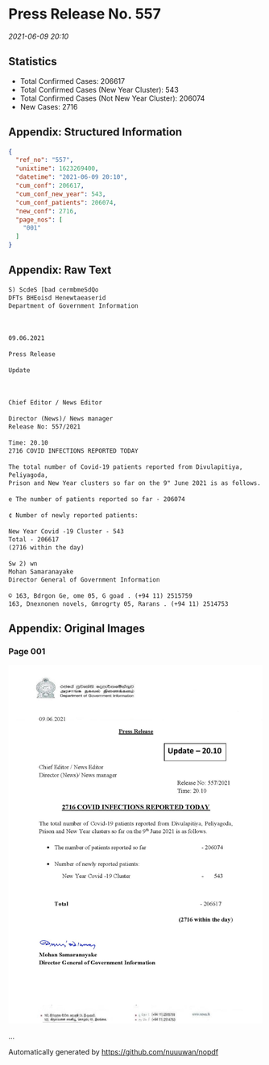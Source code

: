 
# Press Release No. 557
*2021-06-09 20:10*
## Statistics
* Total Confirmed Cases: 206617
* Total Confirmed Cases (New Year Cluster): 543
* Total Confirmed Cases (Not New Year Cluster): 206074
* New Cases: 2716




## Appendix: Structured Information
```json
{
  "ref_no": "557",
  "unixtime": 1623269400,
  "datetime": "2021-06-09 20:10",
  "cum_conf": 206617,
  "cum_conf_new_year": 543,
  "cum_conf_patients": 206074,
  "new_conf": 2716,
  "page_nos": [
    "001"
  ]
}
```

## Appendix: Raw Text
```text
S) ScdeS [bad cermbmeSdQo
DFTs BHEoisd Henewtaeaserid
Department of Government Information

 

09.06.2021

Press Release

Update

 

Chief Editor / News Editor

Director (News)/ News manager
Release No: 557/2021

Time: 20.10
2716 COVID INFECTIONS REPORTED TODAY

The total number of Covid-19 patients reported from Divulapitiya, Peliyagoda,
Prison and New Year clusters so far on the 9" June 2021 is as follows.

e The number of patients reported so far - 206074

¢ Number of newly reported patients:

New Year Covid -19 Cluster - 543
Total - 206617
(2716 within the day)

Sw 2) wn
Mohan Samaranayake
Director General of Government Information

© 163, Bdrgon Ge, ome 05, G goad . (+94 11) 2515759
163, Dnexnonen novels, Gmrogrty 05, Rarans . (+94 11) 2514753

```

## Appendix: Original Images

### Page 001

![page_no](https://raw.githubusercontent.com/nuuuwan/nopdf_data/main/nopdf.dgigovlk.ref557.page001.jpeg)
        

...

Automatically generated by https://github.com/nuuuwan/nopdf

    
    
